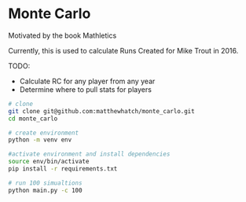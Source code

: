 # Monte Carlo
Motivated by the book Mathletics

Currently, this is used to calculate Runs Created for Mike Trout in 2016.

TODO:
- Calculate RC for any player from any year
- Determine where to pull stats for players

```bash
# clone
git clone git@github.com:matthewhatch/monte_carlo.git
cd monte_carlo

# create environment
python -m venv env

#activate environment and install dependencies
source env/bin/activate
pip install -r requirements.txt

# run 100 simualtions
python main.py -c 100
```
